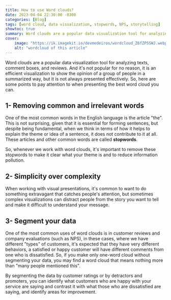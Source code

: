 ```yaml
---
title: How to use Word clouds?
date: 2023-04-04 22:30:00 -0300
categories: [Blog]
tags: [word cloud, data visualization, stopwords, NPS, storytelling]
showtoc: true
summary: Word clouds are a popular data visualization tool for analyzing texts, but they need to be presented clearly for the message to be understood.
cover:
    image: "https://ik.imagekit.io/devmedeiros/wordcloud_Z6fZP5SWJ.webp"
    alt: "wordcloud of this article"
---
```


Word clouds are a popular data visualization tool for analyzing texts, comment boxes, and reviews. And it's not popular for no reason, it is an efficient visualization to show the opinion of a group of people in a summarized way, but it is not always presented effectively. So, here are some points to pay attention to when presenting the best word cloud you can.

## 1- Removing common and irrelevant words

One of the most common words in the English language is the article "the". This is not surprising, given that it is essential for forming sentences, but despite being fundamental, when we think in terms of how it helps to explain the theme or idea of a sentence, it does not contribute to it at all. These articles and other common words are called **stopwords**.

So, whenever we work with word clouds, it's important to remove these stopwords to make it clear what your theme is and to reduce information pollution.

## 2- Simplicity over complexity

When working with visual presentations, it's common to want to do something extravagant that catches people's attention, but sometimes complex visualizations can distract people from the story you want to tell and make it difficult to understand your message.

## 3- Segment your data

One of the most common uses of word clouds is in customer reviews and company evaluations (such as NPS), in these cases, where we have different "types" of customers, it's expected that they have very different behaviors, a satisfied or happy customer will have different comments from one who is dissatisfied. So, if you make only one-word cloud without segmenting your data, you may find a word cloud that means nothing more than "many people mentioned this".

By segmenting the data by customer ratings or by detractors and promoters, you can identify what customers who are happy with your service are saying and contrast it with what those who are dissatisfied are saying, and identify areas for improvement.
